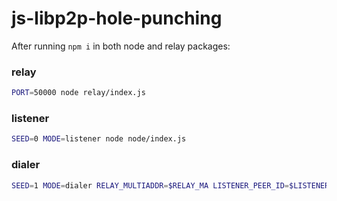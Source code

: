 # js-libp2p-hole-punching

After running `npm i` in both node and relay packages:

### relay
```bash
PORT=50000 node relay/index.js
```
### listener
```bash
SEED=0 MODE=listener node node/index.js
```
### dialer
```bash
SEED=1 MODE=dialer RELAY_MULTIADDR=$RELAY_MA LISTENER_PEER_ID=$LISTENER_PEER_ID node node/index.js
```
